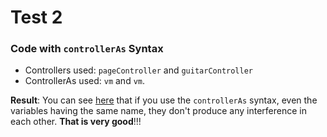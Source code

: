# Test 2

### Code with `controllerAs` Syntax

* Controllers used: `pageController` and `guitarController`
* ControllerAs used: `vm` and `vm`.

**Result**: You can see [here](http://ericdouglas.github.io/angular-scope-inheritance/src/02-test/index.html) that if you use the `controllerAs` syntax, even the variables having the same name, they don't produce any interference in each other. **That is very good**!!!